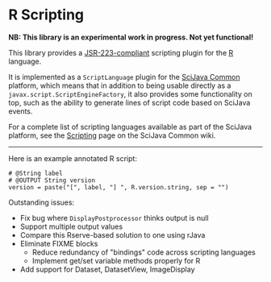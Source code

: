 # R Scripting

__NB: This library is an experimental work in progress. Not yet functional!__

This library provides a
[JSR-223-compliant](https://en.wikipedia.org/wiki/Scripting_for_the_Java_Platform)
scripting plugin for the [R](http://www.r-project.org/) language.

It is implemented as a `ScriptLanguage` plugin for the [SciJava
Common](https://github.com/scijava/scijava-common) platform, which means that
in addition to being usable directly as a `javax.script.ScriptEngineFactory`,
it also provides some functionality on top, such as the ability to generate
lines of script code based on SciJava events.

For a complete list of scripting languages available as part of the SciJava
platform, see the
[Scripting](https://github.com/scijava/scijava-common/wiki/Scripting) page on
the SciJava Common wiki.

-----

Here is an example annotated R script:
```
# @String label
# @OUTPUT String version
version = paste("[", label, "] ", R.version.string, sep = "")
```

Outstanding issues:

* Fix bug where `DisplayPostprocessor` thinks output is null
* Support multiple output values
* Compare this Rserve-based solution to one using rJava
* Eliminate FIXME blocks
  - Reduce redundancy of "bindings" code across scripting languages
  - Implement get/set variable methods properly for R
* Add support for Dataset, DatasetView, ImageDisplay
